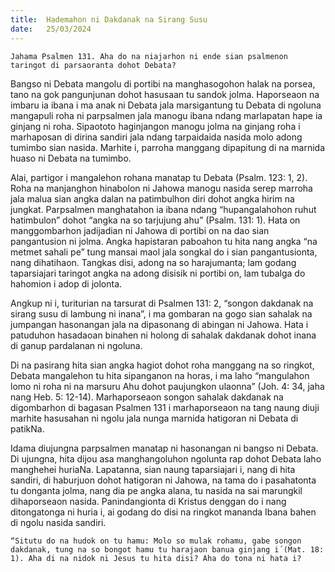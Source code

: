 ```yaml
---
title:  Hademahon ni Dakdanak na Sirang Susu
date:   25/03/2024
---
```


`Jahama Psalmen 131. Aha do na niajarhon ni ende sian psalmenon taringot di parsaoranta dohot Debata?`

Bangso ni Debata mangolu di portibi na manghasogohon halak na porsea, tano na gok pangunjunan dohot hasusaan tu sandok jolma. Haporseaon na imbaru ia ibana i ma anak ni Debata jala marsigantung tu Debata di ngoluna mangapuli roha ni parpsalmen jala manogu ibana ndang marlapatan hape ia ginjang ni roha. Sipaototo haginjangon manogu jolma na ginjang roha i marhaposan di dirina sandiri jala ndang tarpaidaida nasida molo adong tumimbo sian nasida. Marhite i, parroha manggang dipapitung di na marnida huaso ni Debata na tumimbo.

Alai, partigor i mangalehon rohana manatap tu Debata (Psalm. 123: 1, 2). Roha na manjanghon hinabolon ni Jahowa manogu nasida serep marroha jala malua sian angka dalan na patimbulhon diri dohot angka hirim na jungkat. Parpsalmen manghatahon ia ibana ndang “hupangalahohon ruhut hatimbulon” dohot “angka na so tarjujung ahu” (Psalm. 131: 1). Hata on manggombarhon jadijadian ni Jahowa di portibi on na dao sian pangantusion ni jolma. Angka hapistaran paboahon tu hita nang angka “na metmet sahali pe” tung mansai maol jala songkal do i sian pangantusionta, nang dihatihaon. Tangkas disi, adong na so harajumanta; lam godang taparsiajari taringot angka na adong disisik ni portibi on, lam tubalga do hahomion i adop di jolonta.

Angkup ni i, turiturian na tarsurat di Psalmen 131: 2, “songon dakdanak na sirang susu di lambung ni inana”, i ma gombaran na gogo sian sahalak na jumpangan hasonangan jala na dipasonang di abingan ni Jahowa. Hata i patuduhon hasadaoan binahen ni holong di sahalak dakdanak dohot inana di ganup pardalanan ni ngoluna.

Di na pasirang hita sian angka hagiot dohot roha manggang na so ringkot, Debata mangalehon tu hita sipanganon na horas, i ma laho “mangulahon lomo ni roha ni na marsuru Ahu dohot paujungkon ulaonna” (Joh. 4: 34, jaha nang Heb. 5: 12-14). Marhaporseaon songon sahalak dakdanak na digombarhon di bagasan Psalmen 131 i marhaporseaon na tang naung diuji marhite hasusahan ni ngolu jala nunga marnida hatigoran ni Debata di patikNa.

Idama diujungna parpsalmen manatap ni hasonangan ni bangso ni Debata. Di ujungna, hita dijou asa manghangoluhon ngolunta rap dohot Debata laho manghehei huriaNa. Lapatanna, sian naung taparsiajari i, nang di hita sandiri, di haburjuon dohot hatigoran ni Jahowa, na tama do i pasahatonta tu donganta jolma, nang dia pe angka alana, tu nasida na sai marungkil dihaporseaon nasida. Panindangionta di Kristus  denggan do i nang ditongatonga ni huria i, ai godang do disi na ringkot mananda Ibana bahen di ngolu nasida sandiri.

`“Situtu do na hudok on tu hamu: Molo so mulak rohamu, gabe songon dakdanak, tung na so bongot hamu tu harajaon banua ginjang i´(Mat. 18: 1). Aha di na nidok ni Jesus tu hita disi? Aha do tona ni hata i?`